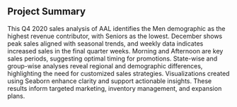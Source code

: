 ## Project Summary

This Q4 2020 sales analysis of AAL identifies the Men demographic as the highest revenue contributor, with Seniors as the lowest. December shows peak sales aligned with seasonal trends, and weekly data indicates increased sales in the final quarter weeks. Morning and Afternoon are key sales periods, suggesting optimal timing for promotions. State-wise and group-wise analyses reveal regional and demographic differences, highlighting the need for customized sales strategies. Visualizations created using Seaborn enhance clarity and support actionable insights. These results inform targeted marketing, inventory management, and expansion plans.
